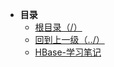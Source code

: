 * **目录**
  * [根目录（/）](/README)
  * [回到上一级（../）](/study/BigData/README)
  * [HBase-学习笔记](/study/BigData/HBase/HBase学习笔记)

